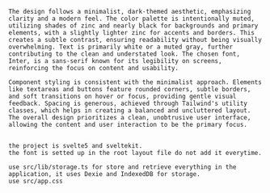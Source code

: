     The design follows a minimalist, dark-themed aesthetic, emphasizing clarity and a modern feel. The color palette is intentionally muted, utilizing shades of zinc and nearly black for backgrounds and primary elements, with a slightly lighter zinc for accents and borders. This creates a subtle contrast, ensuring readability without being visually overwhelming. Text is primarily white or a muted gray, further contributing to the clean and understated look. The chosen font, Inter, is a sans-serif known for its legibility on screens, reinforcing the focus on content and usability.

    Component styling is consistent with the minimalist approach. Elements like textareas and buttons feature rounded corners, subtle borders, and soft transitions on hover or focus, providing gentle visual feedback. Spacing is generous, achieved through Tailwind's utility classes, which helps in creating a balanced and uncluttered layout. The overall design prioritizes a clean, unobtrusive user interface, allowing the content and user interaction to be the primary focus.


    the project is svelte5 and sveltekit.
    the font is setted up in the root layout file do not add it everytime.

    use src/lib/storage.ts for store and retrieve everything in the application, it uses Dexie and IndexedDB for storage.
    use src/app.css 